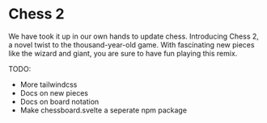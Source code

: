 # Chess 2

We have took it up in our own hands to update chess. Introducing Chess 2, a novel twist to the thousand-year-old game. With fascinating new pieces like the wizard and giant, you are sure to have fun playing this remix.

TODO:
 - More tailwindcss
 - Docs on new pieces
 - Docs on board notation
 - Make chessboard.svelte a seperate npm package
